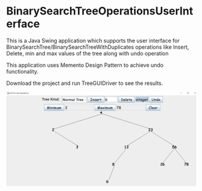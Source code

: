 # BinarySearchTreeOperationsUserInterface
This is a Java Swing application which supports the user interface for BinarySearchTree/BinarySearchTreeWithDuplicates  operations like Insert, Delete,  min and max values of the tree along with undo operation

This application uses Memento Design Pattern to achieve undo functionality.

Download the project and run TreeGUIDriver to see the results.

<img src="https://github.com/avinashpatnaik/BinarySearchOperationsUserInterface/blob/main/TreeInsertOperations.png" align="middle"/>
